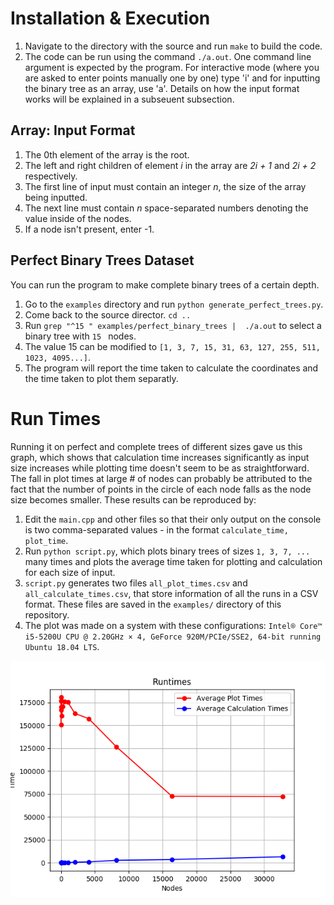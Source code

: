 # Installation & Execution

1. Navigate to the directory with the source and run `make` to build the code. 
2. The code can be run using the command `./a.out`. One command line argument is expected by the program. For interactive mode (where you are asked to enter points manually one by one) type 'i' and for inputting the binary tree as an array, use 'a'. Details on how the input format works will be explained in a subseuent subsection.

## Array: Input Format
1. The 0th element of the array is the root. 
2. The left and right children of element *i* in the array are *2i + 1* and *2i + 2* respectively. 
3. The first line of input must contain an integer *n*, the size of the array being inputted. 
4. The next line must contain *n* space-separated numbers denoting the value inside of the nodes. 
5. If a node isn't present, enter -1. 

## Perfect Binary Trees Dataset

You can run the program to make complete binary trees of a certain depth. 
1. Go to the `examples` directory and run `python generate_perfect_trees.py`.
2. Come back to the source director. `cd ..`
3. Run `grep "^15 " examples/perfect_binary_trees |  ./a.out` to select a binary tree with `15 ` nodes.
4. The value 15 can be modified to `[1, 3, 7, 15, 31, 63, 127, 255, 511, 1023, 4095...]`.
5. The program will report the time taken to calculate the coordinates and the time taken to plot them separatly.

# Run Times
Running it on perfect and complete trees of different sizes gave us this graph, which shows that calculation time increases significantly as input size increases while plotting time doesn't seem to be as straightforward. The fall in plot times at large # of nodes can probably be attributed to the fact that the number of points in the circle of each node falls as the node size becomes smaller. These results can be reproduced by: 

1. Edit the `main.cpp` and other files so that their only output on the console is two comma-separated values - in the format `calculate_time, plot_time`.
2. Run `python script.py`, which plots binary trees of sizes `1, 3, 7, ...` many times and plots the average time taken for plotting and calculation for each size of input. 
3. `script.py` generates two files `all_plot_times.csv` and `all_calculate_times.csv`, that store information of all the runs in a CSV format. These files are saved in the `examples/` directory of this repository. 
4. The plot was made on a system with these configurations: `Intel® Core™ i5-5200U CPU @ 2.20GHz × 4, GeForce 920M/PCIe/SSE2, 64-bit running Ubuntu 18.04 LTS`. 
 
![](images/runtimes_perfect_binary_trees.png)